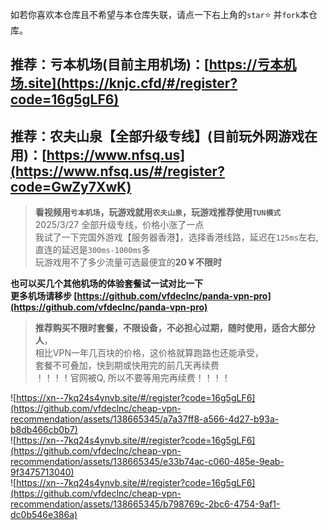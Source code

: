 如若你喜欢本仓库且不希望与本仓库失联，请点一下右上角的`star`⭐ 并`fork`本仓库。

## 推荐：亏本机场(目前主用机场)：[https://亏本机场.site](https://knjc.cfd/#/register?code=16g5gLF6)
## 推荐：农夫山泉【全部升级专线】(目前玩外网游戏在用)：[https://www.nfsq.us](https://www.nfsq.us/#/register?code=GwZy7XwK) 
> **看视频用`亏本机场`，玩游戏就用`农夫山泉`，玩游戏推荐使用`TUN模式`**  
> 2025/3/27 全部升级专线，价格小涨了一点  
> 我试了一下完国外游戏【服务器香港】，选择香港线路，延迟在`125ms`左右,直连的延迟是`300ms-1000ms`多  
> 玩游戏用不了多少流量可选最便宜的**20￥不限时**
> 
**也可以买几个其他机场的体验套餐试一试对比一下**  
**更多机场请移步 [https://github.com/vfdeclnc/panda-vpn-pro](https://github.com/vfdeclnc/panda-vpn-pro)**

> **推荐购买不限时套餐，不限设备，不必担心过期，随时使用，适合大部分人**，  
> 相比VPN一年几百块的价格，这价格就算跑路也还能承受，  
> 套餐不可叠加，快到期或快用完的前几天再续费  
> ！！！！官网被Q, 所以不要等用完再续费！！！！

![https://xn--7kq24s4ynvb.site/#/register?code=16g5gLF6](https://github.com/vfdeclnc/cheap-vpn-recommendation/assets/138665345/a7a37ff8-a566-4d27-b93a-b8db466cb0b7)  
![https://xn--7kq24s4ynvb.site/#/register?code=16g5gLF6](https://github.com/vfdeclnc/cheap-vpn-recommendation/assets/138665345/e33b74ac-c060-485e-9eab-9f3475713040)  
![https://xn--7kq24s4ynvb.site/#/register?code=16g5gLF6](https://github.com/vfdeclnc/cheap-vpn-recommendation/assets/138665345/b798769c-2bc6-4754-9af1-dc0b546e386a)  

